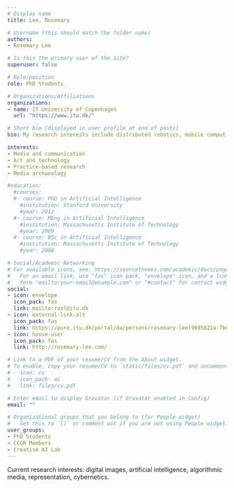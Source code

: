 ```yaml
---
# Display name
title: Lee, Rosemary

# Username (this should match the folder name)
authors:
- Rosemary Lee

# Is this the primary user of the site?
superuser: false

# Role/position
role: PhD Students

# Organizations/Affiliations
organizations:
- name: IT University of Copenhagen
  url: "https://www.itu.dk/"

# Short bio (displayed in user profile at end of posts)
bio: My research interests include distributed robotics, mobile computing and programmable matter.

interests:
- Media and communication
- Art and technology
- Practice-based research
- Media archaeology

#education:
  #courses:
  #- course: PhD in Artificial Intelligence
    #institution: Stanford University
    #year: 2012
  #- course: MEng in Artificial Intelligence
    #institution: Massachusetts Institute of Technology
    #year: 2009
  #- course: BSc in Artificial Intelligence
    #institution: Massachusetts Institute of Technology
    #year: 2008

# Social/Academic Networking
# For available icons, see: https://sourcethemes.com/academic/docs/page-builder/#icons
#   For an email link, use "fas" icon pack, "envelope" icon, and a link in the
#   form "mailto:your-email@example.com" or "#contact" for contact widget.
social:
- icon: envelope
  icon_pack: fas
  link: mailto:rosl@itu.dk
- icon: external-link-alt
  icon_pack: fas
  link: https://pure.itu.dk/portal/da/persons/rosemary-lee(9695821a-7b0a-4d3a-9fd9-c6617a815747).html
- icon: house-user
  icon_pack: fas
  link: http://rosemary-lee.com/ 

# Link to a PDF of your resume/CV from the About widget.
# To enable, copy your resume/CV to `static/files/cv.pdf` and uncomment the lines below.
# - icon: cv
#   icon_pack: ai
#   link: files/cv.pdf

# Enter email to display Gravatar (if Gravatar enabled in Config)
email: ""

# Organizational groups that you belong to (for People widget)
#   Set this to `[]` or comment out if you are not using People widget.
user_groups:
- PhD Students
- CCGR Members
- Creative AI Lab
---
```


Current research interests: digital images, artificial intelligence, algorithmic media, representation, cybernetics.